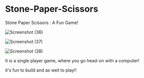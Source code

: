 # Stone-Paper-Scissors
 Stone Paper Scissors : A Fun Game!

![Screenshot (36)](https://github.com/user-attachments/assets/7bc25b5c-2b0d-460a-8075-418872d54522)


![Screenshot (37)](https://github.com/user-attachments/assets/c22f9ecc-90bb-4828-bd15-0566368bab18)


![Screenshot (38)](https://github.com/user-attachments/assets/56bd7cd6-f333-495f-adf9-bb6fccbaa262)

It is a single player game, where you go head-on with a computer!

it's fun to build and as well to play!!

